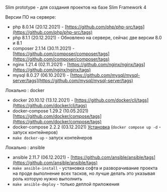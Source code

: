 Slim prototype - для создания проектов на базе Slim Framework 4

Версии ПО на сервере:

- php 8.0.14 (20.12.2021) - [https://github.com/php/php-src/tags](https://github.com/php/php-src/tags)
- php 8.1.1 (20.12.2021) - Обновлено на сервере, сейчас две версии 8.0 и 8.1
- composer 2.1.14 (30.11.2021) - [https://github.com/composer/composer/tags](https://github.com/composer/composer/tags)
- nginx 1.21.4 (02.11.2021) - [https://github.com/nginx/nginx/tags](https://github.com/nginx/nginx/tags)
- mysql 8.0.27 (06.10.2021) - [https://github.com/mysql/mysql-server/tags](https://github.com/mysql/mysql-server/tags)

Локально : docker
- docker 20.10.12 (13.12.2021) - [https://github.com/docker/cli/tags](https://github.com/docker/cli/tags)
- docker-compose 1.29.2 (10.05.2021) [https://github.com/docker/compose/tags](https://github.com/docker/compose/tags) 
- docker-compose 2.2.2 (03.12.2021) [Установка](https://docs.docker.com/compose/cli-command/#install-on-linux) (`docker compose up -d` - запуск контейнеров)
- `make docker-up` - запуск контейнеров


Локально : ansible
- ansible 2.11.7 (06.12.2021) - [https://github.com/ansible/ansible/tags](https://github.com/ansible/ansible/tags)
- `make ansible-install` - установка софта и разворачивание проекта на проде выполнение всех тасков, но лучше делать это указывая роль которую нужно выполнить
- `make ansible-deploy` - только деплой приложения